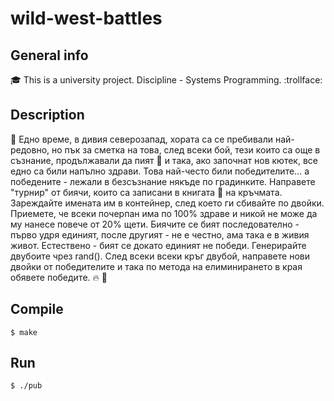 # wild-west-battles

## General info
:mortar_board: This is a university project. Discipline - Systems Programming. :trollface:

## Description
 :gun: Едно  време,  в  дивия  северозапад,  хората  са  се  пребивали  най-редовно,  но  пък  за сметка на това, след всеки бой, тези които са още в съзнание, продължавали да пият :beer: и така, ако започнат нов кютек, все едно са били напълно здрави. Това най-често били победителите... а победените - лежали в безсъзнание някъде по градинките. Направете "турнир" от биячи, които са записани в книгата :blue_book: на кръчмата. Зареждайте имената им в контейнер, след което ги сбивайте по двойки. Приемете, че всеки почерпан има по 100%  здраве  и  никой  не  може  да  му  нанесе  повече  от  20%  щети.  Биячите се  бият последователно - първо удря единият, после другият - не е честно, ама така е в живия живот.  Естествено  -  бият  се докато  единият  не  победи.  Генерирайте  двубоите  чрез rand(). След всеки всеки кръг двубой, направете нови двойки от победителите и така по метода на елиминирането в края обявете победитe. :fire: :100:

## Compile

```
$ make
```

## Run

```
$ ./pub
```
